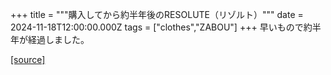 +++
title = """購入してから約半年後のRESOLUTE（リゾルト）"""
date = 2024-11-18T12:00:00.000Z
tags = ["clothes","ZABOU"]
+++
早いもので約半年が経過しました。

[[source]](https://zabou.org/2024/11/18/312885/)
